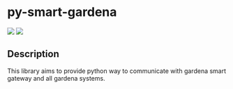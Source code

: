 # py-smart-gardena
<a href="https://codeclimate.com/github/grm/py-smart-gardena/maintainability"><img src="https://api.codeclimate.com/v1/badges/e1931021997308c01056/maintainability" /></a>
<a href="https://codeclimate.com/github/grm/py-smart-gardena/test_coverage"><img src="https://api.codeclimate.com/v1/badges/e1931021997308c01056/test_coverage" /></a>


## Description

This library aims to provide python way to communicate with gardena smart gateway and all gardena systems.